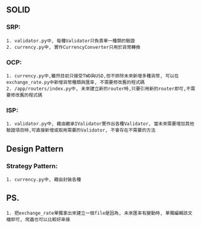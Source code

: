 

## SOLID

### SRP:
	1. validator.py中, 每種Validator只負責單一種類的驗證
	2. currency.py中, 實作CurrencyConverter只用於貨幣轉換

### OCP:
	1. currency.py中,雖然目前只接受TWD與USD,但不排除未來新增多種貨幣, 可以在exchange_rate.py中新增貨幣種類與匯率, 不需要修改舊的程式碼
	2. /app/routers/index.py中, 未來建立新的router時,只要引用新的router即可,不需要修改舊的程式碼

### ISP:
	1. validator.py中, 藉由繼承IValidator實作出各種Validator, 當未來需要增加其他驗證項目時,可直接新增或取用需要的Validator, 不會存在不需要的方法


## Design Pattern


### Strategy Pattern:
	1. currency.py中, 藉由封裝各種



## PS.
	1. 把exchange_rate單獨拿出來建立一個file是因為, 未來匯率有變動時, 單獨編輯該文檔即可, 爬蟲也可以比較好串接


